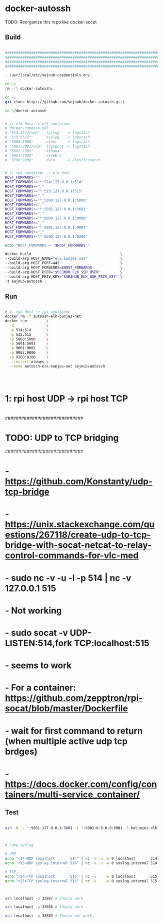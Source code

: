 # docker-autossh


TODO: Reorganize this repo like docker-socat

## Build

```bash

################################################################################
################################################################################
################################################################################
################################################################################

. /usr/local/etc/sejnub-credentials.env

cd ~;
rm -rf docker-autossh;

cd ~;
git clone https://github.com/sejnub/docker-autossh.git;

cd ~/docker-autossh


# 4: elk host -> elk container
# docker-compose.yml
# "514:5514/udp"   syslog   -> logstash
# "515:5515"       syslog   -> logstash
# "5000:5000"      other    -> logstash
# "5001:5001/udp"  logspout -> logstash
# "5601:5601"      kibana
# "9001:9000"      cerebro
# "9200:9200"      data     -> elasticsearch


# 3: rpi container -> elk host
HOST_FORWARDS=""
HOST_FORWARDS+="*:514:127.0.0.1:514"
HOST_FORWARDS+=","
HOST_FORWARDS+="*:515:127.0.0.1:515"
HOST_FORWARDS+=","
HOST_FORWARDS+="*:5000:127.0.0.1:5000"
HOST_FORWARDS+=","
HOST_FORWARDS+="*:5601:127.0.0.1:5601"
HOST_FORWARDS+=","
HOST_FORWARDS+="*:9000:127.0.0.1:9000"
HOST_FORWARDS+=","
HOST_FORWARDS+="*:9001:127.0.0.1:9001"
HOST_FORWARDS+=","
HOST_FORWARDS+="*:9200:127.0.0.1:9200"

echo "HOST_FORWARDS = '$HOST_FORWARDS'"

docker build                                         \
--build-arg HOST_NAME="elk.bunjes.net"               \
--build-arg HOST_PORT=443                            \
--build-arg HOST_FORWARDS=$HOST_FORWARDS             \
--build-arg HOST_USER="$SEJNUB_ELK_SSH_USER"         \
--build-arg HOST_PRIV_KEY="$SEJNUB_ELK_SSH_PRIV_KEY" \
-t sejnub/autossh .


```

## Run

```bash

# 2: rpi host -> rpi container
docker rm -f autossh-elk-bunjes-net
docker run         \
  -d               \
  -p 514:514       \
  -p 515:515       \
  -p 5000:5000     \
  -p 5601:5601     \
  -p 9001:9001     \
  -p 9002:9000     \
  -p 9200:9200     \
  --restart always \
  --name autossh-elk-bunjes-net sejnub/autossh





```

# 1: rpi host UDP -> rpi host TCP
#
#############################
# TODO: UDP to TCP bridging #
#############################
#
# - https://github.com/Konstanty/udp-tcp-bridge
# - https://unix.stackexchange.com/questions/267118/create-udp-to-tcp-bridge-with-socat-netcat-to-relay-control-commands-for-vlc-med
#   - sudo nc -v -u -l -p 514 | nc -v 127.0.0.1 515
#     - Not working  
#   - sudo socat -v UDP-LISTEN:514,fork TCP:localhost:515
#     - seems to work
#     - For a container: <https://github.com/zepptron/rpi-socat/blob/master/Dockerfile>
#
# - wait for first command to return (when multiple active udp tcp brdges)
#   - https://docs.docker.com/config/containers/multi-service_container/


## Test


```bash

ssh -N -L *:5601:127.0.0.1:5601 -L *:9001:0.0.0.0:9001 -l hebunjes elk.bunjes.net



# Fake syslog

# UDP
echo "<14>UDP localhost       514" | nc -v -u -w 0 localhost       514
echo "<15>UDP syslog.internal 514" | nc -v -u -w 0 syslog.internal 514

# TCP
echo "<24>TCP localhost       515" | nc -v    -w 0 localhost       515
echo "<25>TCP syslog.internal 515" | nc -v    -w 0 syslog.internal 515



```



```bash

ssh localhost -p 33887 # Should work

ssh localhost -p 33888 # Should work

ssh localhost -p 33889 # Should not work

```
